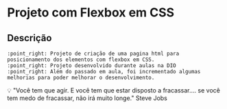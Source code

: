 # Projeto com Flexbox em CSS

## Descrição
    :point_right: Projeto de criação de uma pagina html para posicionamento dos elementos com flexbox em CSS.
    :point_right: Projeto desenvolvido durante aulas na DIO
    :point_right: Além do passado em aula, foi incrementado algumas melhorias para poder melhorar o desenvolvimento.

:bulb: "Você tem que agir.
        E você tem que estar disposto a fracassar....
        se você tem medo de fracassar,
        não irá muito longe."
        Steve Jobs